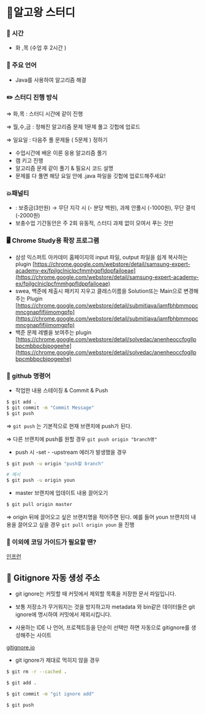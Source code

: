 # 👑알고왕 스터디
### 📅 시간

- 화 ,목 (수업 후 2시간 )

### 📰 주요 언어

- Java를 사용하여 알고리즘 해결

### ✏️ 스터디 진행 방식

⇒ 화,목 :  스터디 시간에 같이 진행

⇒ 월,수,금 : 정해진 알고리즘 문제 1문제 풀고 깃헙에 업로드

⇒ 일요일 : 다음주 풀 문제들 ( 5문제 ) 정하기

- 수업시간에 배운 이론 응용 알고리즘 풀기
- 캠 키고 진행
- 알고리즘 문제 같이 풀기 & 필요시 코드 설명
- 문제를 다 풀면 해당 요일 안에 .java 파일을 깃헙에 업로드해주세요!

### 💥패널티

- : 보증금(3만원) → 무단 지각 시 (- 분당 백원), 과제 안풀시 (-1000원), 무단 결석 (-2000원)
- 보충수업 기간동안은 주 2회 유동적, 스터디 과제 없이 모여서 푸는 것만

### 🖥️ Chrome Study용 확장 프로그램

- 삼성 익스퍼트 아카데미 홈페이지의 input 파일, output 파일을 쉽게 복사하는 plugin
[https://chrome.google.com/webstore/detail/samsung-expert-academy-ex/fpjlgclniclpcfmmhgpfldppfailoeae](https://chrome.google.com/webstore/detail/samsung-expert-academy-ex/fpjlgclniclpcfmmhgpfldppfailoeae)
- swea, 백준에 제출시 패키지 지우고 클래스이름을 Solution또는 Main으로 변경해주는 Plugin
[https://chrome.google.com/webstore/detail/submitjava/jamfbhbmmopcmncgnapfifjiimomgpfp](https://chrome.google.com/webstore/detail/submitjava/jamfbhbmmopcmncgnapfifjiimomgpfp)
- 백준 문제 레벨을 보여주는  plugin
[https://chrome.google.com/webstore/detail/solvedac/anenheoccfogllpbpcmbbpcbjpogeehe](https://chrome.google.com/webstore/detail/solvedac/anenheoccfogllpbpcmbbpcbjpogeehe)

### 📜 github 명령어

- 작업한 내용 스테이징 & Commit & Push

```bash
$ git add .
$ git commit -m "Commit Message"
$ git push
```

⇒ `git push` 는 기본적으로 현재 브랜치에 push가 된다. 

⇒ 다른 브랜치에 push를 원할 경우 `git push origin "branch명"`

- push 시 -set - -upstream 에러가 발생했을 경우

```bash
$ git push -u origin "push할 branch"

# 예시
$ git push -u origin youn
```

- master 브랜치에 업데이트 내용 끌어오기

```bash
$ git pull origin master
```

⇒ origin 뒤에 끌어오고 싶은 브랜치명을 적어주면 된다. 예를 들어 youn 브랜치의 내용을 끌어오고 싶을 경우 `git pull origin youn` 을 진행

### 🔖 이외에 코딩 가이드가 필요할 땐?

[인프런](https://www.inflearn.com/?gclid=CjwKCAiAsOmABhAwEiwAEBR0ZkF-wpqUz31ovQhAEwvbZJjjxucTKAG0-z471qHR3ThgMGaulcFIdRoCq5YQAvD_BwE)

## 📌 Gitignore 자동 생성 주소

- git ignore는 커밋할 때 커밋에서 제외할 목록을 저장한 문서 파일입니다.
- 보통 저장소가 무거워지는 것을 방지하고자 metadata 와 bin같은 데이터들은 git ignore에 명시하여 커밋에서 제외시킵니다.

- 사용하는 IDE 나 언어, 프로젝트등을 단순이 선택만 하면 자동으로 gitignore를 생성해주는 사이트

[gitignore.io](https://www.toptal.com/developers/gitignore)

- git ignore가 제대로 먹히지 않을 경우

```bash
$ git rm -r --cached .

$ git add .

$ git commit -m "git ignore add"

$ git push
```
